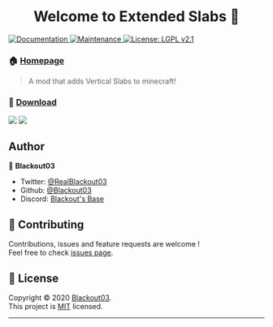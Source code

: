 <h1 align="center">
  Welcome to Extended Slabs 👋
</h1>
<p>
  <a href="https://github.com/Blackout03/extended-slabs#readme">
    <img alt="Documentation" src="https://img.shields.io/badge/documentation-yes-brightgreen.svg" target="_blank" />
  </a>
  <a href="https://github.com/Blackout03/extended-slabs/graphs/commit-activity">
    <img alt="Maintenance" src="https://img.shields.io/badge/Maintained%3F-yes-green.svg" target="_blank" />
  </a>
  <a href="https://github.com/Blackout03/extended-slabs/blob/master/LICENSE">
    <img alt="License: LGPL v2.1" src="https://img.shields.io/badge/License-MIT-blue.svg" target="_blank" />
  </a>
</p>

### 🏠 [Homepage](http://blackout03.c1.biz/mods/)

> A mod that adds Vertical Slabs to minecraft!

### 📂 [Download](https://www.curseforge.com/minecraft/mc-mods/extended-slabs-1-15)

<p>
  <img src="http://cf.way2muchnoise.eu/full_374492_downloads.svg" />
  <img src="http://cf.way2muchnoise.eu/versions/For%20MC_374492_all.svg" />
</p>

## Author

👤 **Blackout03**

* Twitter: [@RealBlackout03](https://twitter.com/RealBlackout03)
* Github: [@Blackout03](https://github.com/Blackout03)
* Discord: [Blackout's Base](https://discord.gg/5uMtag9)

## 🤝 Contributing

Contributions, issues and feature requests are welcome !<br />Feel free to check [issues page](https://github.com/Blackout03/extended-slabs/issues).

## 📝 License

Copyright © 2020 [Blackout03](https://github.com/Blackout03).<br />
This project is [MIT](https://github.com/Blackout03/extended-slabs/blob/master/LICENSE) licensed.

***
